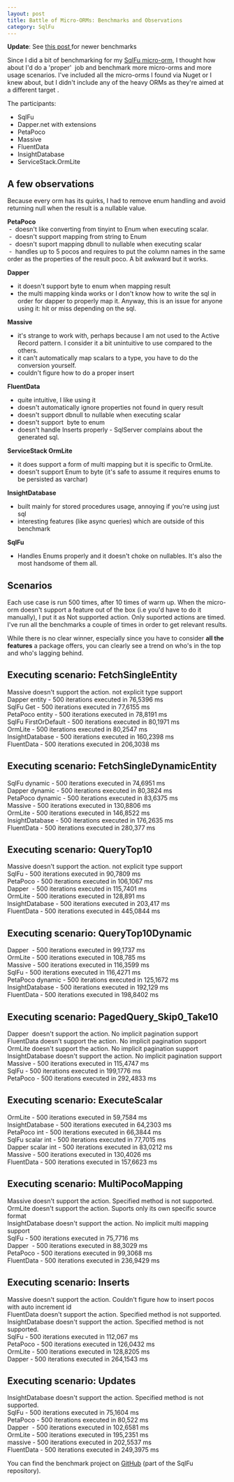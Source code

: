 ```yaml
---
layout: post
title: Battle of Micro-ORMs: Benchmarks and Observations
category: SqlFu
---
```


**Update**: See [this post ](http://www.sapiensworks.com/blog/post/2013/02/08/SqlFu-131-Released-Updated-Benchmarks.aspx)for newer benchmarks

 Since I did a bit of benchmarking for my [SqlFu micro-orm](http://www.sapiensworks.com/blog/post/2012/05/19/SqlFu-My-Versatile-Micro-Orm.aspx), I thought how about I'd do a 'proper'  job and benchmark more micro-orms and more usage scenarios. I've included all the micro-orms I found via Nuget or I knew about, but I didn't include any of the heavy ORMs as they're aimed at a different target .

 The participants:  
- SqlFu   
- Dapper.net with extensions  
- PetaPoco  
- Massive  
- FluentData  
- InsightDatabase  
- ServiceStack.OrmLite

 
## A few observations

 Because every orm has its quirks, I had to remove enum handling and avoid returning null when the result is a nullable value.

 **PetaPoco**  
 -  doesn't like converting from tinyint to Enum when executing scalar.   
 -  doesn't support mapping from string to Enum  
 -  doesn't suport mapping dbnull to nullable when executing scalar  
 -  handles up to 5 pocos and requires to put the column names in the same order as the properties of the result poco. A bit awkward but it works.

 **Dapper**  
- it doesn't support byte to enum when mapping result  
- the multi mapping kinda works or I don't know how to write the sql in order for dapper to properly map it. Anyway, this is an issue for anyone using it: hit or miss depending on the sql.

 **Massive**  
- it's strange to work with, perhaps because I am not used to the Active Record pattern. I consider it a bit unintuitive to use compared to the others.  
- it can't automatically map scalars to a type, you have to do the conversion yourself.  
- couldn't figure how to do a proper insert

 **FluentData**  
- quite intuitive, I like using it  
- doesn't automatically ignore properties not found in query result  
- doesn't support dbnull to nullable when executing scalar  
- doesn't support  byte to enum  
- doesn't handle Inserts properly - SqlServer complains about the generated sql.

 **ServiceStack OrmLite**  
- it does support a form of multi mapping but it is specific to OrmLite.  
- doesn't support Enum to byte (it's safe to assume it requires enums to be persisted as varchar)

 **InsightDatabase**  
- built mainly for stored procedures usage, annoying if you're using just sql  
- interesting features (like async queries) which are outside of this benchmark

 **SqlFu**  
- Handles Enums properly and it doesn't choke on nullables. It's also the most handsome of them all.

 
## Scenarios

 Each use case is run 500 times, after 10 times of warm up. When the micro-orm doesn't support a feature out of the box (i.e you'd have to do it manually), I put it as Not supported action. Only suported actions are timed. I've run all the benchmarks a couple of times in order to get relevant results.

 While there is no clear winner, especially since you have to consider **all the features** a package offers, you can clearly see a trend on who's in the top and who's lagging behind.  
  
Executing scenario: **FetchSingleEntity**  
-----------------------------------  
Massive doesn't support the action. not explicit type support  
Dapper entity - 500 iterations executed in 76,5396 ms  
SqlFu Get - 500 iterations executed in 77,6155 ms  
PetaPoco entity - 500 iterations executed in 78,8191 ms  
SqlFu FirstOrDefault - 500 iterations executed in 80,1971 ms  
OrmLite - 500 iterations executed in 80,2547 ms  
InsightDatabase - 500 iterations executed in 160,2398 ms  
FluentData - 500 iterations executed in 206,3038 ms  
  
Executing scenario: **FetchSingleDynamicEntity**  
-----------------------------------  
SqlFu dynamic - 500 iterations executed in 74,6951 ms  
Dapper dynamic - 500 iterations executed in 80,3824 ms  
PetaPoco dynamic - 500 iterations executed in 83,6375 ms  
Massive - 500 iterations executed in 130,8806 ms  
OrmLite - 500 iterations executed in 146,8522 ms  
InsightDatabase - 500 iterations executed in 176,2635 ms  
FluentData - 500 iterations executed in 280,377 ms  
  
Executing scenario: **QueryTop10**  
-----------------------------------  
Massive doesn't support the action. not explicit type support  
SqlFu - 500 iterations executed in 90,7809 ms  
PetaPoco - 500 iterations executed in 106,1067 ms  
Dapper  - 500 iterations executed in 115,7401 ms  
OrmLite - 500 iterations executed in 128,891 ms  
InsightDatabase - 500 iterations executed in 203,417 ms  
FluentData - 500 iterations executed in 445,0844 ms  
  
  
Executing scenario: **QueryTop10Dynamic**  
-----------------------------------  
Dapper  - 500 iterations executed in 99,1737 ms  
OrmLite - 500 iterations executed in 108,785 ms  
Massive - 500 iterations executed in 116,3599 ms  
SqlFu - 500 iterations executed in 116,4271 ms  
PetaPoco dynamic - 500 iterations executed in 125,1672 ms  
InsightDatabase - 500 iterations executed in 192,129 ms  
FluentData - 500 iterations executed in 198,8402 ms   
  
Executing scenario: **PagedQuery_Skip0_Take10**  
-----------------------------------  
Dapper  doesn't support the action. No implicit pagination support  
FluentData doesn't support the action. No implicit pagination support  
OrmLite doesn't support the action. No implicit pagination support  
InsightDatabase doesn't support the action. No implicit pagination support  
Massive - 500 iterations executed in 115,4747 ms  
SqlFu - 500 iterations executed in 199,1776 ms  
PetaPoco - 500 iterations executed in 292,4833 ms   
  
Executing scenario: **ExecuteScalar**  
-----------------------------------  
OrmLite - 500 iterations executed in 59,7584 ms  
InsightDatabase - 500 iterations executed in 64,2303 ms  
PetaPoco int - 500 iterations executed in 66,3844 ms  
SqlFu scalar int - 500 iterations executed in 77,7015 ms  
Dapper scalar int - 500 iterations executed in 83,0212 ms  
Massive - 500 iterations executed in 130,4026 ms  
FluentData - 500 iterations executed in 157,6623 ms  
  
Executing scenario: **MultiPocoMapping**  
-----------------------------------  
Massive doesn't support the action. Specified method is not supported.  
OrmLite doesn't support the action. Suports only its own specific source format  
InsightDatabase doesn't support the action. No implicit multi mapping support  
SqlFu - 500 iterations executed in 75,7716 ms  
Dapper  - 500 iterations executed in 88,3029 ms  
PetaPoco - 500 iterations executed in 99,3068 ms  
FluentData - 500 iterations executed in 236,9429 ms  
  
Executing scenario: **Inserts**  
-----------------------------------  
Massive doesn't support the action. Couldn't figure how to insert pocos with auto increment id  
FluentData doesn't support the action. Specified method is not supported.  
InsightDatabase doesn't support the action. Specified method is not supported.  
SqlFu - 500 iterations executed in 112,067 ms  
PetaPoco - 500 iterations executed in 126,0432 ms  
OrmLite - 500 iterations executed in 128,8205 ms  
Dapper - 500 iterations executed in 264,1543 ms   
  
Executing scenario: **Updates**  
-----------------------------------  
InsightDatabase doesn't support the action. Specified method is not supported.  
SqlFu - 500 iterations executed in 75,1604 ms  
PetaPoco - 500 iterations executed in 80,522 ms  
Dapper  - 500 iterations executed in 102,6581 ms  
OrmLite - 500 iterations executed in 195,2351 ms  
massive - 500 iterations executed in 202,5537 ms  
FluentData - 500 iterations executed in 249,3975 ms   
  
  
You can find the benchmark project on [GitHub](https://github.com/sapiens/SqlFu) (part of the SqlFu repository).


